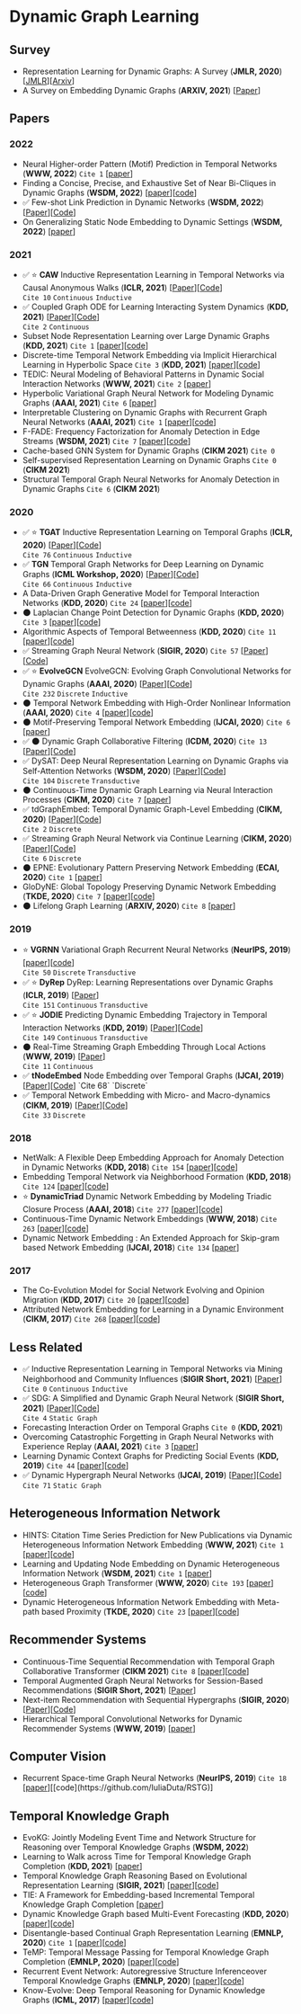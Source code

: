 # Dynamic Graph Learning

## Survey

* Representation Learning for Dynamic Graphs: A Survey (**JMLR, 2020**) [[JMLR](https://arxiv.org/pdf/1905.11485.pdf)][[Arxiv](https://arxiv.org/pdf/1905.11485v1.pdf)]
* A Survey on Embedding Dynamic Graphs (**ARXIV, 2021**) [[Paper](https://arxiv.org/pdf/2101.01229v1.pdf)]

## Papers

### 2022

* Neural Higher-order Pattern (Motif) Prediction in Temporal Networks (**WWW, 2022**) `Cite 1` [[paper](https://arxiv.org/pdf/2106.06039.pdf)]
* Finding a Concise, Precise, and Exhaustive Set of Near Bi-Cliques in Dynamic Graphs (**WSDM, 2022**) [[paper](https://arxiv.org/pdf/2110.14875.pdf)][[code](https://github.com/hyeonjeong1/cutnpeel)]
* ✅ Few-shot Link Prediction in Dynamic Networks (**WSDM, 2022**) [[Paper](http://www.shichuan.org/doc/120.pdf)][[Code](https://github.com/BUPT-GAMMA/MetaDyGNN)]
* On Generalizing Static Node Embedding to Dynamic Settings (**WSDM, 2022**) [[paper](https://gemslab.github.io/papers/dijin-2021-trg.pdf)]
### 2021

* ✅ ⭐️ **CAW** Inductive Representation Learning in Temporal Networks via Causal Anonymous Walks (**ICLR, 2021**) [[Paper](https://openreview.net/pdf?id=KYPz4YsCPj)][[Code](https://github.com/snap-stanford/CAW)]  
`Cite 10` `Continuous` `Inductive`
* ✅ Coupled Graph ODE for Learning Interacting System Dynamics (**KDD, 2021**) [[Paper](http://web.cs.ucla.edu/~yzsun/papers/2021_KDD_CG_ODE.pdf)][[Code](https://github.com/ZijieH/CG-ODE)]  
`Cite 2` `Continuous`
* Subset Node Representation Learning over Large Dynamic Graphs (**KDD, 2021**) `Cite 1` [[paper](https://arxiv.org/pdf/2106.01570.pdf)][[code](https://github.com/zjlxgxz/DynamicPPE)]
* Discrete-time Temporal Network Embedding via Implicit Hierarchical Learning in Hyperbolic Space `Cite 3` (**KDD, 2021**) [[paper](https://arxiv.org/pdf/2107.03767.pdf)][[code](https://github.com/marlin-codes/HTGN-KDD21)]
* TEDIC: Neural Modeling of Behavioral Patterns in Dynamic Social Interaction Networks (**WWW, 2021**) `Cite 2` [[paper](http://snap.stanford.edu/tedic/files/www21_tedic.pdf)]
* Hyperbolic Variational Graph Neural Network for Modeling Dynamic Graphs (**AAAI, 2021**) `Cite 6` [[paper](https://arxiv.org/pdf/2104.02228.pdf)]
* Interpretable Clustering on Dynamic Graphs with Recurrent Graph Neural Networks (**AAAI, 2021**) `Cite 1` [[paper](https://arxiv.org/pdf/2012.08740.pdf)][[code](https://github.com/InterpretableClustering/InterpretableClustering)]
* F-FADE: Frequency Factorization for Anomaly Detection in Edge Streams (**WSDM, 2021**) `Cite 7` [[paper](https://cs.stanford.edu/people/jure/pubs/ffade-wsdm21.pdf)][[code](https://github.com/snap-stanford/F-FADE)]
* Cache-based GNN System for Dynamic Graphs (**CIKM 2021**) `Cite 0`
* Self-supervised Representation Learning on Dynamic Graphs `Cite 0` (**CIKM 2021**)
* Structural Temporal Graph Neural Networks for Anomaly Detection in Dynamic Graphs `Cite 6` (**CIKM 2021**)

### 2020

* ✅ ⭐️ **TGAT** Inductive Representation Learning on Temporal Graphs (**ICLR, 2020**) [[Paper](https://arxiv.org/pdf/2002.07962.pdf)][[Code](https://github.com/StatsDLMathsRecomSys/Inductive-representation-learning-on-temporal-graphs)]  
`Cite 76` `Continuous` `Inductive`
* ✅ **TGN** Temporal Graph Networks for Deep Learning on Dynamic Graphs (**ICML Workshop, 2020**) [[Paper](https://arxiv.org/pdf/2006.10637v1.pdf)][[Code](https://github.com/twitter-research/tgn)]  
`Cite 66` `Continuous` `Inductive`
* A Data-Driven Graph Generative Model for Temporal Interaction Networks (**KDD, 2020**) `Cite 24` [[paper](https://dl.acm.org/doi/pdf/10.1145/3394486.3403082)][[code](https://github.com/davidchouzdw/TagGen)]
* 🌑 Laplacian Change Point Detection for Dynamic Graphs (**KDD, 2020**) `Cite 3` [[paper](https://dl.acm.org/doi/pdf/10.1145/3394486.3403077)][[code](https://github.com/shenyangHuang/LAD)]
* Algorithmic Aspects of Temporal Betweenness (**KDD, 2020**) `Cite 11` [[paper](https://dl.acm.org/doi/pdf/10.1145/3394486.3403259)][[code](https://fpt.akt.tu-berlin.de/software/temporal_betweenness/)]
* ✅ Streaming Graph Neural Network (**SIGIR, 2020**) `Cite 57` [[Paper](https://arxiv.org/pdf/1810.10627.pdf)][[Code](https://github.com/alge24/DyGNN)]
* ✅ ⭐️ **EvolveGCN** EvolveGCN: Evolving Graph Convolutional Networks for Dynamic Graphs (**AAAI, 2020**) [[Paper](https://arxiv.org/pdf/1902.10191.pdf)][[Code](https://github.com/IBM/EvolveGCN)]  
`Cite 232` `Discrete` `Inductive`
* 🌑 Temporal Network Embedding with High-Order Nonlinear Information (**AAAI, 2020**) `Cite 4` [[paper](https://ojs.aaai.org/index.php/AAAI/article/view/5993)][[code](https://github.com/WHU-CS/HNIP)]
* 🌑 Motif-Preserving Temporal Network Embedding (**IJCAI, 2020**) `Cite 6` [[paper](https://www.ijcai.org/proceedings/2020/0172.pdf)]
* ✅ 🌑 Dynamic Graph Collaborative Filtering (**ICDM, 2020**) `Cite 13` [[Paper](https://arxiv.org/pdf/2101.02844.pdf)][[Code](https://github.com/CRIPAC-DIG/DGCF)]
* ✅ DySAT: Deep Neural Representation Learning on Dynamic Graphs via Self-Attention Networks (**WSDM, 2020**) [[Paper](https://dl.acm.org/doi/pdf/10.1145/3336191.3371845)][[Code](https://github.com/aravindsankar28/DySAT)]  
`Cite 104` `Discrete` `Transductive`
* 🌑 Continuous-Time Dynamic Graph Learning via Neural Interaction Processes (**CIKM, 2020**) `Cite 7` [[paper](https://dl.acm.org/doi/pdf/10.1145/3340531.3411946)]
* ✅ tdGraphEmbed: Temporal Dynamic Graph-Level Embedding (**CIKM, 2020**) [[Paper](https://dl.acm.org/doi/pdf/10.1145/3340531.3411953)][[Code](https://github.com/moranbel/tdGraphEmbed)]  
`Cite 2` `Discrete`
* ✅ Streaming Graph Neural Network via Continue Learning (**CIKM, 2020**) [[Paper](https://arxiv.org/pdf/2009.10951.pdf)][[Code](https://github.com/Junshan-Wang/ContinualGNN)]  
`Cite 6` `Discrete`
* 🌑 EPNE: Evolutionary Pattern Preserving Network Embedding (**ECAI, 2020**) `Cite 1` [[paper](http://ecai2020.eu/papers/528_paper.pdf)]
* GloDyNE: Global Topology Preserving Dynamic Network Embedding (**TKDE, 2020**) `Cite 7` [[paper](https://ieeexplore.ieee.org/stamp/stamp.jsp?tp=&arnumber=9302718)][[code](https://github.com/houchengbin/GloDyNE)]
* 🌑 Lifelong Graph Learning (**ARXIV, 2020**) `Cite 8` [[paper](https://arxiv.org/pdf/2009.00647.pdf)]

### 2019

* ⭐️ **VGRNN** Variational Graph Recurrent Neural Networks (**NeurIPS, 2019**) [[paper](https://papers.nips.cc/paper/2019/file/a6b8deb7798e7532ade2a8934477d3ce-Paper.pdf)][[code](https://github.com/VGraphRNN/VGRNN)]  
`Cite 50` `Discrete` `Transductive`
* ✅ ⭐️ **DyRep** DyRep: Learning Representations over Dynamic Graphs (**ICLR, 2019**) [[Paper](https://openreview.net/pdf?id=HyePrhR5KX)]  
`Cite 151` `Continuous` `Transductive`
* ✅ ⭐️ **JODIE** Predicting Dynamic Embedding Trajectory in Temporal Interaction Networks (**KDD, 2019**) [[Paper](https://arxiv.org/pdf/1908.01207.pdf)][[Code](https://github.com/srijankr/jodie)]  
`Cite 149` `Continuous` `Transductive`
* 🌑 Real-Time Streaming Graph Embedding Through Local Actions (**WWW, 2019**) [[Paper](https://nickduffield.net/download/papers/DL4G-SDE-2019.pdf)]  
`Cite 11` `Continuous`
* ✅ **tNodeEmbed** Node Embedding over Temporal Graphs (**IJCAI, 2019**) [[Paper](https://www.ijcai.org/proceedings/2019/0640.pdf)][[Code](https://github.com/urielsinger/tNodeEmbed#:~:text=Node%20Embedding%20over%20Temporal%20Graphs.%20Uriel%20Singer%2C%20Ido,for%20nodes%20in%20any%20%28un%29directed%2C%20%28un%29weighted%20temporal%20graph.)]  
`Cite 68` `Discrete`
* ✅ Temporal Network Embedding with Micro- and Macro-dynamics (**CIKM, 2019**) [[Paper](https://par.nsf.gov/servlets/purl/10148548)][[Code](https://github.com/rootlu/MMDNE)]  
`Cite 33` `Discrete`

### 2018

* NetWalk: A Flexible Deep Embedding Approach for Anomaly Detection in Dynamic Networks (**KDD, 2018**) `Cite 154` [[paper](https://dl.acm.org/doi/pdf/10.1145/3219819.3220024)][[code](https://github.com/kdmsit/NetWalk)]
* Embedding Temporal Network via Neighborhood Formation (**KDD, 2018**) `Cite 124` [[paper](https://dl.acm.org/doi/pdf/10.1145/3219819.3220054)][[code]()]
* ⭐️ **DynamicTriad** Dynamic Network Embedding by Modeling Triadic Closure Process (**AAAI, 2018**) `Cite 277` [[paper](http://yangy.org/works/dynamictriad/dynamic_triad.pdf)][[code](https://github.com/luckiezhou/DynamicTriad)]
* Continuous-Time Dynamic Network Embeddings (**WWW, 2018**) `Cite 263` [[paper](https://dl.acm.org/doi/pdf/10.1145/3184558.3191526)][[code](https://github.com/Shubhranshu-Shekhar/ctdne)]
* Dynamic Network Embedding : An Extended Approach for Skip-gram based Network Embedding (**IJCAI, 2018**) `Cite 134` [[paper](https://www.ijcai.org/proceedings/2018/0288.pdf)]

### 2017

* The Co-Evolution Model for Social Network Evolving and Opinion Migration (**KDD, 2017**) `Cite 20` [[paper](http://web.cs.ucla.edu/~yzsun/papers/2017_kdd_coevolution.pdf)][[code]()]
* Attributed Network Embedding for Learning in a Dynamic Environment (**CIKM, 2017**) `Cite 268` [[paper](https://arxiv.org/pdf/1706.01860.pdf)][[code](https://github.com/gaoghc/DANE)]

## Less Related
* ✅ Inductive Representation Learning in Temporal Networks via Mining Neighborhood and Community Influences (**SIGIR Short, 2021**) [[Paper](https://arxiv.org/pdf/2110.00267.pdf)]  
`Cite 0` `Continuous` `Inductive`
* ✅ SDG: A Simplified and Dynamic Graph Neural Network (**SIGIR Short, 2021**) [[Paper](https://github.com/DongqiFu/SDG/blob/main/paper/SDG_A%20Simplified%20and%20Dynamic%20Graph%20Neural%20Network.pdf)][[Code](https://github.com/DongqiFu/SDG)]  
`Cite 4` `Static Graph`
* Forecasting Interaction Order on Temporal Graphs `Cite 0` (**KDD, 2021**) 
* Overcoming Catastrophic Forgetting in Graph Neural Networks with Experience Replay (**AAAI, 2021**) `Cite 3` [[paper](https://arxiv.org/pdf/2003.09908.pdf)]
* Learning Dynamic Context Graphs for Predicting Social Events (**KDD, 2019**) `Cite 44` [[paper](https://yue-ning.github.io/docs/KDD19-dengA.pdf)][[code](https://github.com/amy-deng/DynamicGCN)]
* ✅ Dynamic Hypergraph Neural Networks (**IJCAI, 2019**) [[Paper](https://www.ijcai.org/Proceedings/2019/0366.pdf)][[Code](https://github.com/iMoonLab/DHGNN#:~:text=%20DHGNN%3A%20Dynamic%20Hypergraph%20Neural%20Networks%20%201,%28Zhilin%20Yang%2C%20William%20W.%20-%20Cohen%2C...%20More%20)]  
`Cite 71` `Static Graph`

## Heterogeneous Information Network
* HINTS: Citation Time Series Prediction for New Publications via Dynamic Heterogeneous Information Network Embedding (**WWW, 2021**) `Cite 1` [[paper](http://web.cs.ucla.edu/~yzsun/papers/2021_WWW_HINTS.pdf)][[code](https://github.com/songjiang0909/HINTS_code)]
* Learning and Updating Node Embedding on Dynamic Heterogeneous Information Network (**WSDM, 2021**) `Cite 1` [[paper](https://dl.acm.org/doi/pdf/10.1145/3437963.3441745)]
* Heterogeneous Graph Transformer (**WWW, 2020**) `Cite 193` [[paper](https://arxiv.org/pdf/2003.01332.pdf)][[code](https://github.com/acbull/pyHGT)]
* Dynamic Heterogeneous Information Network Embedding with Meta-path based Proximity (**TKDE, 2020**) `Cite 23` [[paper](https://yuanfulu.github.io/publication/TKDE-DyHNE.pdf)][[code](https://github.com/rootlu/DyHNE)]

## Recommender Systems
* Continuous-Time Sequential Recommendation with Temporal Graph Collaborative Transformer (**CIKM 2021**) `Cite 8` [[paper](https://arxiv.org/pdf/2108.06625.pdf)][[code](https://github.com/DyGRec/TGSRec)]
* Temporal Augmented Graph Neural Networks for Session-Based Recommendations (**SIGIR Short, 2021**) [[Paper](https://www4.comp.polyu.edu.hk/~xiaohuang/docs/Huachi_sigir2021.pdf)]
* Next-item Recommendation with Sequential Hypergraphs (**SIGIR, 2020**) [[Paper](http://www.public.asu.edu/~kding9/pdf/SIGIR2020_HyperRec.pdf)][[Code](https://github.com/wangjlgz/HyperRec)]
* Hierarchical Temporal Convolutional Networks for Dynamic Recommender Systems (**WWW, 2019**) [[paper](https://arxiv.org/pdf/1904.04381.pdf)]

## Computer Vision
* Recurrent Space-time Graph Neural Networks (**NeurIPS, 2019**) `Cite 18` [[paper](http://export.arxiv.org/pdf/1904.05582#:~:text=Our%20recurrent%20neural%20graph%20ef%EF%AC%81ciently%20processes%20information%20in,in%20space-time%20using%20a%20backbone%20deep%20neural%20network.)][[code](https://github.com/IuliaDuta/RSTG)]

## Temporal Knowledge Graph
* EvoKG: Jointly Modeling Event Time and Network Structure for Reasoning over Temporal Knowledge Graphs (**WSDM, 2022**)
* Learning to Walk across Time for Temporal Knowledge Graph Completion (**KDD, 2021**) [[paper](https://arxiv.org/pdf/2012.10595v1.pdf)]
* Temporal Knowledge Graph Reasoning Based on Evolutional Representation Learning (**SIGIR, 2021**) [[paper](https://arxiv.org/pdf/2104.10353.pdf)][[code](https://github.com/Lee-zix/RE-GCN)]
* TIE: A Framework for Embedding-based Incremental Temporal Knowledge Graph Completion [[paper](https://arxiv.org/pdf/2104.08419.pdf)]
* Dynamic Knowledge Graph based Multi-Event Forecasting (**KDD, 2020**) [[paper](https://yue-ning.github.io/docs/KDD20-glean.pdf)][[code](https://github.com/amy-deng/glean)]
* Disentangle-based Continual Graph Representation Learning (**EMNLP, 2020**) `Cite 1` [[paper](https://arxiv.org/pdf/2010.02565.pdf)][[code](https://github.com/KXY-PUBLIC/DiCGRL)]
* TeMP: Temporal Message Passing for Temporal Knowledge Graph Completion (**EMNLP, 2020**) [[paper](https://aclanthology.org/2020.emnlp-main.462.pdf)][[code](https://github.com/JiapengWu/TeMP)]
* Recurrent Event Network: Autoregressive Structure Inferenceover Temporal Knowledge Graphs (**EMNLP, 2020**) [[paper](https://aclanthology.org/2020.emnlp-main.541.pdf)][[code](https://github.com/INK-USC/RE-Net)]
* Know-Evolve: Deep Temporal Reasoning for Dynamic Knowledge Graphs (**ICML, 2017**) [[paper](http://proceedings.mlr.press/v70/trivedi17a/trivedi17a.pdf)][[code](https://github.com/rstriv/Know-Evolve)]
